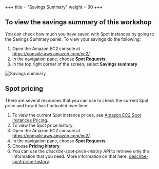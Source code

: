 +++
title = "Savings Summary"
weight = 90
+++

## To view the savings summary of this workshop

You can check how much you have saved with Spot instances by going to the Savings Summary panel. To view your savings do the following:

1. Open the Amazon EC2 console at <https://console.aws.amazon.com/ec2/>.
2. In the navigation pane, choose **Spot Requests**.
3. In the top right corner of the screen, select **Savings summary**

![Savings summary](/images/launching_ec2_spot_instances/savings.png)

## Spot pricing

There are several resources that you can use to check the current Spot price and how it has fluctuated over time:

1. To view the current Spot instance prices, see [Amazon EC2 Spot Instances Pricing](https://aws.amazon.com/ec2/spot/pricing/).
2. To view the Spot price history:
  1. Open the Amazon EC2 console at <https://console.aws.amazon.com/ec2/>.
  2. In the navigation pane, choose **Spot Requests**.
  3. Choose **Pricing history**.
3. You can use the *describe-spot-price-history* API to retrieve only the information that you need. More information on that here: [describe-spot-price-history](https://docs.aws.amazon.com/cli/latest/reference/ec2/describe-spot-price-history.html).
